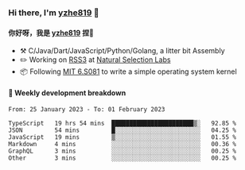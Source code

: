 ### Hi there, I'm [yzhe819](https://github.com/yzhe819) 👋

#### 你好呀，我是 [yzhe819](https://github.com/yzhe819) 捏👋

- :hammer_and_pick: C/Java/Dart/JavaScript/Python/Golang, a litter bit Assembly
- :pencil2: Working on [RSS3](https://github.com/NaturalSelectionLabs/RSS3) at [Natural Selection Labs](https://github.com/NaturalSelectionLabs)
- 📦 Following [MIT 6.S081](https://pdos.csail.mit.edu/6.S081/2020/) to write a simple operating system kernel



#### 📝 Weekly development breakdown

<!--START_SECTION:waka-->

```text
From: 25 January 2023 - To: 01 February 2023

TypeScript   19 hrs 54 mins  ███████████████████████▒░   92.85 %
JSON         54 mins         █░░░░░░░░░░░░░░░░░░░░░░░░   04.25 %
JavaScript   19 mins         ▒░░░░░░░░░░░░░░░░░░░░░░░░   01.55 %
Markdown     4 mins          ░░░░░░░░░░░░░░░░░░░░░░░░░   00.36 %
GraphQL      3 mins          ░░░░░░░░░░░░░░░░░░░░░░░░░   00.25 %
Other        3 mins          ░░░░░░░░░░░░░░░░░░░░░░░░░   00.25 %
```

<!--END_SECTION:waka-->



